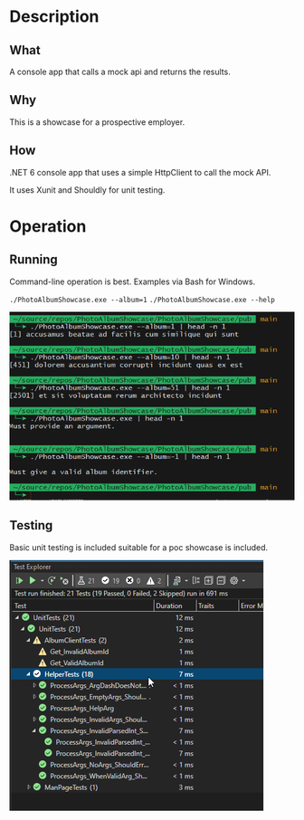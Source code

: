 # Description
## What

A console app that calls a mock api and returns the results.

## Why

This is a showcase for a prospective employer.

## How

.NET 6 console app that uses a simple HttpClient to call the mock API.

It uses Xunit and Shouldly for unit testing.

# Operation
## Running

Command-line operation is best.  Examples via Bash for Windows.

`./PhotoAlbumShowcase.exe --album=1`
`./PhotoAlbumShowcase.exe --help`

![Running](RunShot.png)

## Testing

Basic unit testing is included suitable for a poc showcase is included.

![Running](TestShot.png)